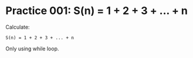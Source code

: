 # Practice 001: S(n) = 1 + 2 + 3 + ... + n

Calculate:

```
S(n) = 1 + 2 + 3 + ... + n
```

Only using while loop.
